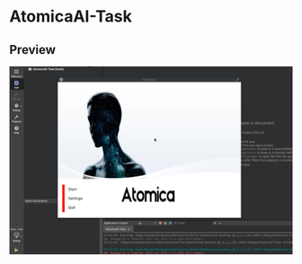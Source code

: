 # AtomicaAI-Task

## Preview
![alt-text](https://github.com/hossamelshamyy/AtomicaAI-Task/blob/main/giff.gif)
